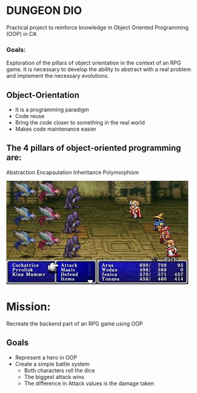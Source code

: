 # DUNGEON DIO

Practical project to reinforce knowledge in Object Oriented Programming (OOP) in C#.

### Goals:
Exploration of the pillars of object orientation in the context of an RPG game. It is necessary to develop the ability to abstract with a real problem and implement the necessary evolutions.

## Object-Orientation 
- It is a programming paradigm
- Code reuse
- Bring the code closer to something in the real world
- Makes code maintenance easier

## The 4 pillars of object-oriented programming are:

Abstraction
Encapsulation
Inheritance
Polymorphism


![PICTURE](https://github.com/jennifergpaula/gameRPG/blob/master/assets/batalha.jpg?raw=true)
# Mission:

Recreate the backend part of an RPG game using OOP

## Goals

- Represent a hero in OOP
- Create a simple battle system
     - Both characters roll the dice
     - The biggest attack wins
     - The difference in Attack values is the damage taken
